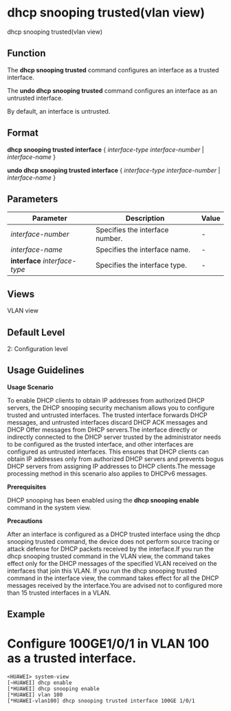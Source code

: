 dhcp snooping trusted(vlan view)
================================

dhcp snooping trusted(vlan view)

Function
--------



The **dhcp snooping trusted** command configures an interface as a trusted interface.

The **undo dhcp snooping trusted** command configures an interface as an untrusted interface.



By default, an interface is untrusted.


Format
------

**dhcp snooping trusted interface** { *interface-type* *interface-number* | *interface-name* }

**undo dhcp snooping trusted interface** { *interface-type* *interface-number* | *interface-name* }


Parameters
----------

| Parameter | Description | Value |
| --- | --- | --- |
| *interface-number* | Specifies the interface number. | - |
| *interface-name* | Specifies the interface name. | - |
| **interface** *interface-type* | Specifies the interface type. | - |



Views
-----

VLAN view


Default Level
-------------

2: Configuration level


Usage Guidelines
----------------

**Usage Scenario**

To enable DHCP clients to obtain IP addresses from authorized DHCP servers, the DHCP snooping security mechanism allows you to configure trusted and untrusted interfaces. The trusted interface forwards DHCP messages, and untrusted interfaces discard DHCP ACK messages and DHCP Offer messages from DHCP servers.The interface directly or indirectly connected to the DHCP server trusted by the administrator needs to be configured as the trusted interface, and other interfaces are configured as untrusted interfaces. This ensures that DHCP clients can obtain IP addresses only from authorized DHCP servers and prevents bogus DHCP servers from assigning IP addresses to DHCP clients.The message processing method in this scenario also applies to DHCPv6 messages.

**Prerequisites**

DHCP snooping has been enabled using the **dhcp snooping enable** command in the system view.

**Precautions**

After an interface is configured as a DHCP trusted interface using the dhcp snooping trusted command, the device does not perform source tracing or attack defense for DHCP packets received by the interface.If you run the dhcp snooping trusted command in the VLAN view, the command takes effect only for the DHCP messages of the specified VLAN received on the interfaces that join this VLAN. If you run the dhcp snooping trusted command in the interface view, the command takes effect for all the DHCP messages received by the interface.You are advised not to configured more than 15 trusted interfaces in a VLAN.


Example
-------

# Configure 100GE1/0/1 in VLAN 100 as a trusted interface.
```
<HUAWEI> system-view
[~HUAWEI] dhcp enable
[*HUAWEI] dhcp snooping enable
[*HUAWEI] vlan 100
[*HUAWEI-vlan100] dhcp snooping trusted interface 100GE 1/0/1

```